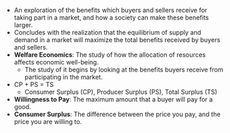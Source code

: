 - An exploration of the benefits which buyers and sellers receive for taking part in a market, and how a society can make these benefits larger.
- Concludes with the realization that the equilibrium of supply and demand in a market will maximize the total benefits received by buyers and sellers.
- **Welfare Economics**: The study of how the allocation of resources affects economic well-being.
	- The study of it begins by looking at the benefits buyers receive from participating in the market.
- CP + PS = TS
	- Consumer Surplus (CP), Producer Surplus (PS), Total Surplus (TS)
- **Willingness to Pay**: The maximum amount that a buyer will pay for a good.
- **Consumer Surplus**: The difference between the price you pay, and the price you are willing to.